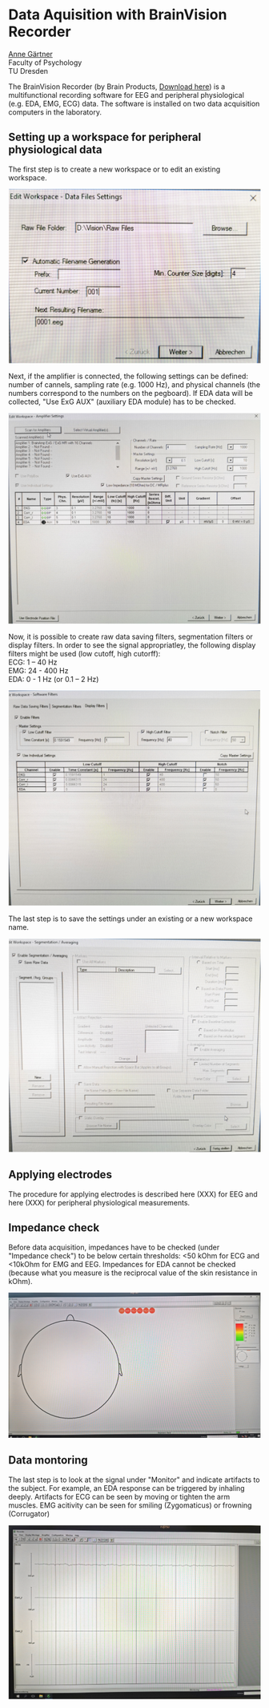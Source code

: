 # Data Aquisition with BrainVision Recorder

[Anne Gärtner](mailto:anne_gaertner@tu-dresden.de)<br>
Faculty of Psychology<br>
TU Dresden

The BrainVision Recorder (by Brain Products, [Download here](https://www.brainproducts.com/downloads/recorder/)) is a multifunctional recording software for EEG and peripheral physiological (e.g. EDA, EMG, ECG) data. The software is installed on two data acquisition computers in the laboratory.


## Setting up a workspace for peripheral physiological data
The first step is to create a new workspace or to edit an existing workspace. 

![Figure1](Resources/BV-Recorder-1.png)<br>

Next, if the amplifier is connected, the following settings can be defined: number of cannels, sampling rate (e.g. 1000 Hz), and physical channels (the numbers correspond to the numbers on the pegboard). If EDA data will be collected, "Use ExG AUX" (auxiliary EDA module) has to be checked. 

![Figure2](Resources/BV-Recorder-2.png)<br>

Now, it is possible to create raw data saving filters, segmentation filters or display filters. In order to see the signal appropriatley, the following display filters might be used (low cutoff, high cutorff): <br>
ECG: 1 – 40 Hz <br>
EMG: 24 - 400 Hz <br>
EDA: 0 - 1 Hz (or 0.1 – 2 Hz) <br>

![Figure3](Resources/BV-Recorder-3.png)<br>

The last step is to save the settings under an existing or a new workspace name.

![Figure4](Resources/BV-Recorder-4.png)<br>

## Applying electrodes

The procedure for applying electrodes is described here (XXX) for EEG and here (XXX) for peripheral physiological measurements.

## Impedance check

Before data acquisition, impedances have to be checked (under "Impedance check") to be below certain thresholds: <50 kOhm for ECG and <10kOhm for EMG and EEG. Impedances for EDA cannot be checked (because what you measure is the reciprocal value of the skin resistance in kOhm).

![Figure5](Resources/BV-Recorder-5.png)<br>

## Data montoring

The last step is to look at the signal under "Monitor" and indicate artifacts to the subject. For example, an EDA response can be triggered by inhaling deeply. Artifacts for ECG can be seen by moving or tighten the arm muscles. EMG acitivity can be seen for smiling (Zygomaticus) or frowning (Corrugator) 

![Figure6](Resources/BV-Recorder-6.png)<br>
